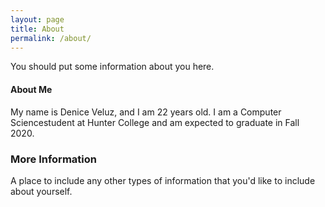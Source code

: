 ```yaml
---
layout: page
title: About
permalink: /about/
---
```


You should put some information about you here.
#### About Me
My name is Denice Veluz, and I am 22 years old. I am a Computer Sciencestudent at Hunter College and am expected to graduate in Fall 2020.

### More Information

A place to include any other types of information that you'd like to include about yourself.

